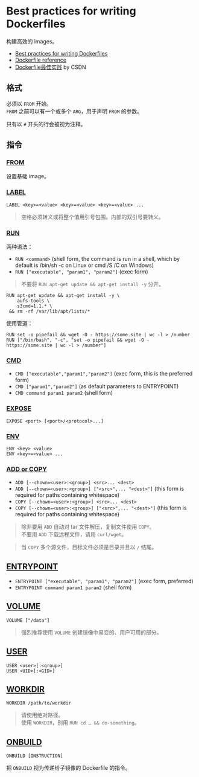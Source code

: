 # Best practices for writing Dockerfiles
构建高效的 images。  

- [Best practices for writing Dockerfiles](https://docs.docker.com/develop/develop-images/dockerfile_best-practices/)
- [Dockerfile reference](https://docs.docker.com/engine/reference/builder/)
- [Dockerfile最佳实践](https://blog.csdn.net/nklinsirui/article/details/96113636) by CSDN

## 格式
必须以 `FROM` 开始。  
`FROM` 之前可以有一个或多个 `ARG`，用于声明 `FROM` 的参数。  

只有以 `#` 开头的行会被视为注释。  

## 指令
### [FROM](https://docs.docker.com/engine/reference/builder/#from)
设置基础 image。  

### [LABEL](https://docs.docker.com/engine/reference/builder/#label)
```
LABEL <key>=<value> <key>=<value> <key>=<value> ...
```
>空格必须转义或将整个值用引号包围。内部的双引号要转义。  

### [RUN](https://docs.docker.com/engine/reference/builder/#run)
两种语法：  
- `RUN <command>` (shell form, the command is run in a shell, which by default is /bin/sh -c on Linux or cmd /S /C on Windows)  
- `RUN ["executable", "param1", "param2"]` (exec form)  

>不要将 `RUN apt-get update && apt-get install -y` 分开。  
```
RUN apt-get update && apt-get install -y \
    aufs-tools \
    s3cmd=1.1.* \
 && rm -rf /var/lib/apt/lists/*
```

使用管道：  
```
RUN set -o pipefail && wget -O - https://some.site | wc -l > /number
RUN ["/bin/bash", "-c", "set -o pipefail && wget -O - https://some.site | wc -l > /number"]
```

### [CMD](https://docs.docker.com/engine/reference/builder/#cmd)
- `CMD ["executable","param1","param2"]` (exec form, this is the preferred form)
- `CMD ["param1","param2"]` (as default parameters to ENTRYPOINT)
- `CMD command param1 param2` (shell form)

### [EXPOSE](https://docs.docker.com/engine/reference/builder/#expose)
`EXPOSE <port> [<port>/<protocol>...]`  

### [ENV](https://docs.docker.com/engine/reference/builder/#env)
```
ENV <key> <value>
ENV <key>=<value> ...
```

### [ADD or COPY](https://docs.docker.com/engine/reference/builder/#add)
- `ADD [--chown=<user>:<group>] <src>... <dest>`  
- `ADD [--chown=<user>:<group>] ["<src>",... "<dest>"]` (this form is required for paths containing whitespace)  
- `COPY [--chown=<user>:<group>] <src>... <dest>`  
- `COPY [--chown=<user>:<group>] ["<src>",... "<dest>"]` (this form is required for paths containing whitespace)  

>除非要用 `ADD` 自动对 tar 文件解压，复制文件使用 `COPY`。  
>不要用 `ADD` 下载远程文件，请用 `curl/wget`。  

>当 `COPY` 多个源文件，目标文件必须是目录并且以 `/` 结尾。  

## [ENTRYPOINT](https://docs.docker.com/engine/reference/builder/#entrypoint)
- `ENTRYPOINT ["executable", "param1", "param2"]` (exec form, preferred)  
- `ENTRYPOINT command param1 param2` (shell form)  

## [VOLUME](https://docs.docker.com/engine/reference/builder/#volume)
`VOLUME ["/data"]`  

>强烈推荐使用 `VOLUME` 创建镜像中易变的、用户可用的部分。  

## [USER](https://docs.docker.com/engine/reference/builder/#user)
```
USER <user>[:<group>]
USER <UID>[:<GID>]
```

## [WORKDIR](https://docs.docker.com/engine/reference/builder/#workdir)
`WORKDIR /path/to/workdir`  

>请使用绝对路径。  
>使用 `WORKDIR`，别用 `RUN cd … && do-something`。  

## [ONBUILD](https://docs.docker.com/engine/reference/builder/#onbuild)
`ONBUILD [INSTRUCTION]`  

把 `ONBUILD` 视为传递给子镜像的 Dockerfile 的指令。  

